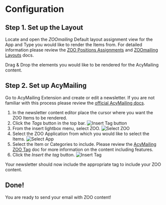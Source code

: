 # Configuration

## Step 1. Set up the Layout

Locate and open the *ZOOmailing* Default layout assignment view for the App and Type you would like to render the Items from. For detailed information please review the [ZOO Positions Assignments](http://www.yootheme.com/zoo/documentation/advanced/assign-elements-to-layout-positions) and [ZOOmailing Layouts](ZOOmailing/layouts.md) docs.

Drag & Drop the elements you would like to be rendered for the AcyMailing content.

## Step 2. Set up AcyMailing

Go to AcyMailing Extension and create or edit a newsletter. If you are not familiar with this process please review the [official AcyMailing docs](http://www.acyba.com/en/support/documentation/118-acymailing-create-send-newsletter.html#create).

1. In the newsletter content editor place the cursor where you want the ZOO Items to be rendered.
1. Click the *Tags* button in the top bar.
![Insert Tag button](http://joolanders.github.io/Docs/docs/ZOOmailing/images/insert_tag_button.png)
1. From the insert lightbox menu, select ZOO.
![Select ZOO](http://joolanders.github.io/Docs/docs/ZOOmailing/images/insert_tag_zoo.png)
1. Select the ZOO Application from which you would like to select the Items.
![Select App](http://joolanders.github.io/Docs/docs/ZOOmailing/images/insert_tag_app.png)
1. Select the Item or Categories to include. Please review the [AcyMailing ZOO Tag](ZOOmailing/layouts.md) doc for more information on the content including features.
1. Click the *Insert the tag* button.
![Insert Tag](http://joolanders.github.io/Docs/docs/ZOOmailing/images/insert_tag.png)

Your newsletter should now include the appropriate tag to include your ZOO content.

## Done!

You are ready to send your email with ZOO content!